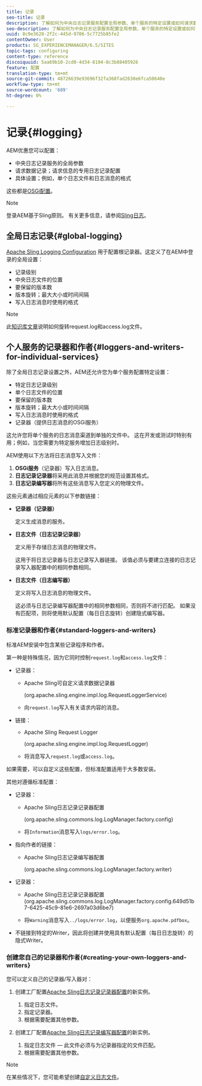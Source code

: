 ```yaml
---
title: 记录
seo-title: 记录
description: 了解如何为中央日志记录服务配置全局参数、单个服务的特定设置或如何请求数据记录。
seo-description: 了解如何为中央日志记录服务配置全局参数、单个服务的特定设置或如何请求数据记录。
uuid: 8c9e3628-2f2c-445d-9706-5c7725b85fe2
contentOwner: User
products: SG_EXPERIENCEMANAGER/6.5/SITES
topic-tags: configuring
content-type: reference
discoiquuid: 5aa69b10-2cd0-4d34-8104-8c3b88405926
feature: 配置
translation-type: tm+mt
source-git-commit: 48726639e93696f32fa368fad2630e6fca50640e
workflow-type: tm+mt
source-wordcount: '689'
ht-degree: 0%

---
```



# 记录{#logging}

AEM优惠您可以配置：

* 中央日志记录服务的全局参数
* 请求数据记录；请求信息的专用日志记录配置
* 具体设置；例如，单个日志文件和日志消息的格式

这些都是[OSGi配置](/help/sites-deploying/configuring-osgi.md)。

>[!NOTE]
>
>登录AEM基于Sling原则。 有关更多信息，请参阅[Sling日志](https://sling.apache.org/site/logging.html)。

## 全局日志记录{#global-logging}

[Apache Sling Logging Configuration](/help/sites-deploying/osgi-configuration-settings.md) 用于配置根记录器。这定义了在AEM中登录的全局设置：

* 记录级别
* 中央日志文件的位置
* 要保留的版本数
* 版本旋转；最大大小或时间间隔
* 写入日志消息时使用的格式

>[!NOTE]
>
>此[知识库文章](https://helpx.adobe.com/experience-manager/kb/HowToRotateRequestAndAccessLog.html)说明如何旋转request.log和access.log文件。

## 个人服务的记录器和作者{#loggers-and-writers-for-individual-services}

除了全局日志记录设置之外，AEM还允许您为单个服务配置特定设置：

* 特定日志记录级别
* 单个日志文件的位置
* 要保留的版本数
* 版本旋转；最大大小或时间间隔
* 写入日志消息时使用的格式
* 记录器（提供日志消息的OSGi服务）

这允许您将单个服务的日志消息渠道到单独的文件中。 这在开发或测试时特别有用；例如，当您需要为特定服务增加日志级别时。

AEM使用以下方法将日志消息写入文件：

1. **OSGi服务**（记录器）写入日志消息。
1. **日志记录记录器**&#x200B;将采用此消息并根据您的规范设置其格式。
1. **日志记录编写器**&#x200B;将所有这些消息写入您定义的物理文件。

这些元素通过相应元素的以下参数链接：

* **记录器（记录器）**

   定义生成消息的服务。

* **日志文件（日志记录记录器）**

   定义用于存储日志消息的物理文件。

   这用于将日志记录器与日志记录写入器链接。 该值必须与要建立连接的日志记录写入器配置中的相同参数相同。

* **日志文件（日志编写器）**

   定义将写入日志消息的物理文件。

   这必须与日志记录编写器配置中的相同参数相同，否则将不进行匹配。 如果没有匹配项，则将使用默认配置（每日日志旋转）创建隐式编写器。

### 标准记录器和作者{#standard-loggers-and-writers}

标准AEM安装中包含某些记录程序和作者。

第一种是特殊情况，因为它同时控制`request.log`和`access.log`文件：

* 记录器：

   * Apache Sling可自定义请求数据记录器

      (org.apache.sling.engine.impl.log.RequestLoggerService)

   * 向`request.log`写入有关请求内容的消息。

* 链接：

   * Apache Sling Request Logger

      (org.apache.sling.engine.impl.log.RequestLogger)

   * 将消息写入`request.log`或`access.log`。

如果需要，可以自定义这些配置，但标准配置适用于大多数安装。

其他对遵循标准配置：

* 记录器：

   * Apache Sling日志记录记录器配置

      (org.apache.sling.commons.log.LogManager.factory.config)

   * 将`Information`消息写入`logs/error.log`。

* 指向作者的链接：

   * Apache Sling日志记录编写器配置

      (org.apache.sling.commons.log.LogManager.factory.writer)

* 记录器：

   * Apache Sling日志记录记录器配置
(org.apache.sling.commons.log.LogManager.factory.config.649d51b7-6425-45c9-81e6-2697a03d6be7)

   * 将`Warning`消息写入`../logs/error.log`，以便服务`org.apache.pdfbox`。

* 不链接到特定的Writer，因此将创建并使用具有默认配置（每日日志旋转）的隐式Writer。

### 创建您自己的记录器和作者{#creating-your-own-loggers-and-writers}

您可以定义自己的记录器/写入器对：

1. 创建工厂配置[Apache Sling日志记录记录器配置](/help/sites-deploying/osgi-configuration-settings.md)的新实例。

   1. 指定日志文件。
   1. 指定记录器。
   1. 根据需要配置其他参数。

1. 创建工厂配置[Apache Sling日志记录编写器配置](/help/sites-deploying/osgi-configuration-settings.md)的新实例。

   1. 指定日志文件 — 此文件必须与为记录器指定的文件匹配。
   1. 根据需要配置其他参数。

>[!NOTE]
>
>在某些情况下，您可能希望创建[自定义日志文件](/help/sites-deploying/monitoring-and-maintaining.md#create-a-custom-log-file)。

